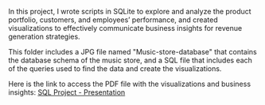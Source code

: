 In this project, I wrote scripts in SQLite to explore and analyze the product portfolio, customers, and employees’ performance, and created visualizations to effectively communicate business insights for revenue generation strategies. 

This folder includes a JPG file named "Music-store-database" that contains the database schema of the music store, and a SQL file that includes each of the queries used to find the data and create the visualizations.

Here is the link to access the PDF file with the visualizations and business insights: [SQL Project - Presentation](https://drive.google.com/file/d/1uwwq6zckSlHPJQlGCe_dueC9EeN7GUFH/view?usp=sharing)
